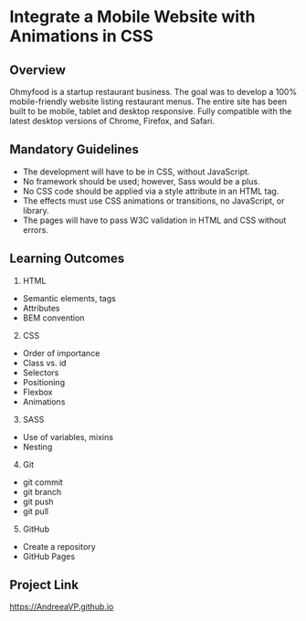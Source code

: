 # Integrate a Mobile Website with Animations in CSS

## Overview

Ohmyfood is a startup restaurant business. The goal was to develop a 100% mobile-friendly website listing restaurant menus.
The entire site has been built to be mobile, tablet and desktop responsive. Fully compatible with the latest desktop versions of Chrome,
Firefox, and Safari.

## Mandatory Guidelines

* The development will have to be in CSS, without JavaScript.
* No framework should be used; however, Sass would be a plus.
* No CSS code should be applied via a style attribute in an HTML tag.
* The effects must use CSS animations or transitions, no JavaScript, or library.
* The pages will have to pass W3C validation in HTML and CSS without errors.


## Learning Outcomes 

1. HTML
* Semantic elements, tags
* Attributes
* BEM convention

2. CSS 
* Order of importance
* Class vs. id
* Selectors
* Positioning
* Flexbox
* Animations

3. SASS
* Use of variables, mixins
* Nesting

4. Git
* git commit
* git branch
* git push
* git pull

5. GitHub
* Create a repository
* GitHub Pages

## Project Link

https://AndreeaVP.github.io









